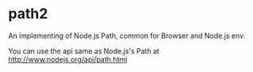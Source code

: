 path2
=====

An implementing of Node.js Path, common for Browser and Node.js env.

You can use the api same as Node.js's Path at http://www.nodejs.org/api/path.html
